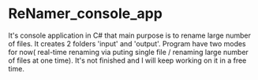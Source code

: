# ReNamer_console_app
It's console application in C# that main purpose is to rename large number of files. It creates 2 folders 'input' and 'output'. Program have two modes for now( real-time renaming via puting single file / renaming large number of files at one time). It's not finished and I will keep working on it in a free time.
